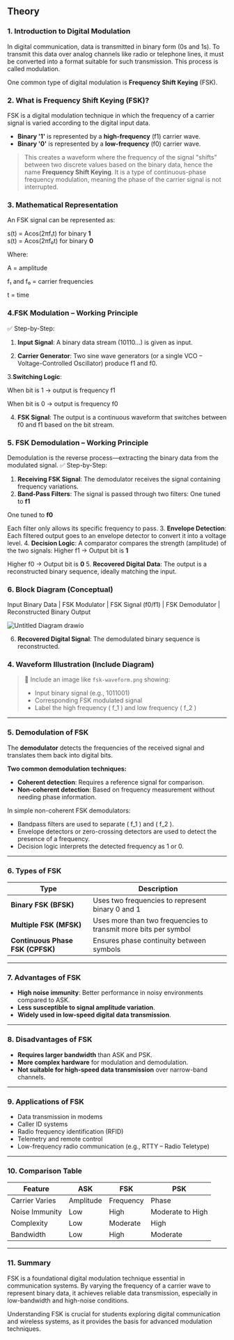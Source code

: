 ## Theory

### 1. Introduction to Digital Modulation
In digital communication, data is transmitted in binary form (0s and 1s). To transmit this data over analog channels like radio or telephone lines, it must be converted into a format suitable for such transmission. This process is called modulation.

One common type of digital modulation is **Frequency Shift Keying** (FSK).
### 2. What is Frequency Shift Keying (FSK)?
FSK is a digital modulation technique in which the frequency of a carrier signal is varied according to the digital input data.
- **Binary '1'** is represented by a **high-frequency** (f1)  carrier wave.
- **Binary '0'** is represented by a **low-frequency** (f0) carrier wave.
> This creates a waveform where the frequency of the signal "shifts" between two discrete values based on the binary data, hence the name **Frequency Shift Keying**.
> It is a type of continuous-phase frequency modulation, meaning the phase of the carrier signal is not interrupted.
### 3. Mathematical Representation
An FSK signal can be represented as:

s(t) = Acos(2πf₁t)  for binary **1**  
s(t) = Acos(2πf₀t)  for binary **0**

Where:

A = amplitude

f₁ and f₀ = carrier frequencies

t = time
### 4.FSK Modulation – Working Principle
✅ Step-by-Step:

1. **Input Signal**: A binary data stream (10110…) is given as input.

2. **Carrier Generator**: Two sine wave generators (or a single VCO – Voltage-Controlled Oscillator) produce f1 and f0.

3.**Switching Logic**:

When bit is 1 → output is frequency f1

When bit is 0 → output is frequency f0

4. **FSK Signal**: The output is a continuous waveform that switches between f0 and f1 based on the bit stream.
### 5. FSK Demodulation – Working Principle
Demodulation is the reverse process—extracting the binary data from the modulated signal.
✅ Step-by-Step:
1. **Receiving FSK Signal**:
The demodulator receives the signal containing frequency variations.
2. **Band-Pass Filters**:
The signal is passed through two filters:
One tuned to **f1**

One tuned to **f0**

Each filter only allows its specific frequency to pass.
3. **Envelope Detection**:
Each filtered output goes to an envelope detector to convert it into a voltage level.
4. **Decision Logic**:
A comparator compares the strength (amplitude) of the two signals:
Higher f1 → Output bit is **1**

Higher f0 → Output bit is **0**
5. **Recovered Digital Data**:
The output is a reconstructed binary sequence, ideally matching the input.
### 6. Block Diagram (Conceptual)

Input Binary Data
        |
   FSK Modulator 
        |
   FSK Signal (f0/f1)
        |
   FSK Demodulator
        |
Reconstructed Binary Output

![Untitled Diagram drawio](https://github.com/user-attachments/assets/b43c09c6-97f6-435c-bc31-b5f451cc28a9)



6. **Recovered Digital Signal**: The demodulated binary sequence is reconstructed.
  
  



### 4. Waveform Illustration (Include Diagram)

> 🔽 Include an image like `fsk-waveform.png` showing:
> - Input binary signal (e.g., 1011001)
> - Corresponding FSK modulated signal
> - Label the high frequency \( f_1 \) and low frequency \( f_2 \)

---

### 5. Demodulation of FSK

The **demodulator** detects the frequencies of the received signal and translates them back into digital bits.

**Two common demodulation techniques:**
- **Coherent detection**: Requires a reference signal for comparison.
- **Non-coherent detection**: Based on frequency measurement without needing phase information.

In simple non-coherent FSK demodulators:
- Bandpass filters are used to separate \( f_1 \) and \( f_2 \).
- Envelope detectors or zero-crossing detectors are used to detect the presence of a frequency.
- Decision logic interprets the detected frequency as 1 or 0.

---

### 6. Types of FSK

| Type | Description |
|------|-------------|
| **Binary FSK (BFSK)** | Uses two frequencies to represent binary 0 and 1 |
| **Multiple FSK (MFSK)** | Uses more than two frequencies to transmit more bits per symbol |
| **Continuous Phase FSK (CPFSK)** | Ensures phase continuity between symbols |

---

### 7. Advantages of FSK

- **High noise immunity**: Better performance in noisy environments compared to ASK.
- **Less susceptible to signal amplitude variation**.
- **Widely used in low-speed digital data transmission**.

---

### 8. Disadvantages of FSK

- **Requires larger bandwidth** than ASK and PSK.
- **More complex hardware** for modulation and demodulation.
- **Not suitable for high-speed data transmission** over narrow-band channels.

---

### 9. Applications of FSK

- Data transmission in modems
- Caller ID systems
- Radio frequency identification (RFID)
- Telemetry and remote control
- Low-frequency radio communication (e.g., RTTY – Radio Teletype)

---

### 10. Comparison Table

| Feature        | ASK                  | FSK                   | PSK                  |
|----------------|----------------------|------------------------|----------------------|
| Carrier Varies | Amplitude            | Frequency              | Phase                |
| Noise Immunity | Low                  | High                   | Moderate to High     |
| Complexity     | Low                  | Moderate               | High                 |
| Bandwidth      | Low                  | High                   | Moderate             |

---

### 11. Summary

FSK is a foundational digital modulation technique essential in communication systems. By varying the frequency of a carrier wave to represent binary data, it achieves reliable data transmission, especially in low-bandwidth and high-noise conditions.

Understanding FSK is crucial for students exploring digital communication and wireless systems, as it provides the basis for advanced modulation techniques.
